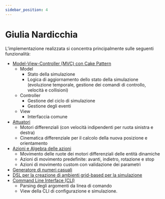 ```yaml
---
sidebar_position: 4
---
```


# Giulia Nardicchia

L’implementazione realizzata si concentra principalmente sulle seguenti funzionalità:

- [Model-View-Controller (MVC) con Cake Pattern](mvc-implementation.md)
  - Model
    - Stato della simulazione
    - Logica di aggiornamento dello stato della simulazione (evoluzione temporale, gestione dei comandi di
      controllo, velocità e collisioni)
  - Controller
    - Gestione del ciclo di simulazione
    - Gestione degli eventi
  - View
    - Interfaccia comune
- [Attuatori](./actuators.md)
  - Motori differenziali (con velocità indipendenti per ruota sinistra e destra)
  - Cinematica differenziale per il calcolo della nuova posizione e orientamento
- [Azioni e Algebra delle azioni](./action.md)
  - Movimento delle ruote dei motori differenziali delle entità dinamiche
  - Azioni di movimento predefinite: avanti, indietro, rotazione e stop
  - Azioni di movimento custom con validazione dei parametri
- [Generatore di numeri casuali](../../04-detailed-design/10-random-number-generator.md)
- [DSL per la creazione di ambienti grid-based per la simulazione](./dsl-environment-grid-based.md)
- [Command Line Interface (CLI)](./cli.md)
  - Parsing degli argomenti da linea di comando
  - View della CLI di configurazione e simulazione.
